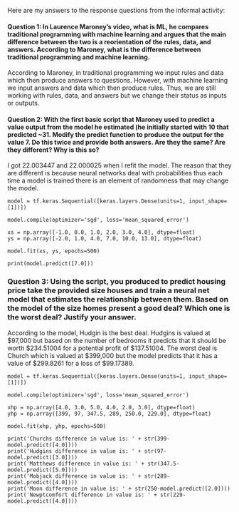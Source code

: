 Here are my answers to the response questions from the informal activity:

#### Question 1: In Laurence Maroney’s video, what is ML, he compares traditional programming with machine learning and argues that the main difference between the two is a reorientation of the rules, data, and answers. According to Maroney, what is the difference between traditional programming and machine learning. 

According to Maroney, in traditional programming we input rules and data which then produce answers to questions. However, with machine learning we input answers and data which then produce rules. Thus, we are still working with rules, data, and answers but we change their status as inputs or outputs. 

#### Question 2:	With the first basic script that Maroney used to predict a value output from the model he estimated (he initially started with 10 that predicted ~31. Modify the predict function to produce the output for the value 7. Do this twice and provide both answers. Are they the same? Are they different? Why is this so?

I got 22.003447 and 22.000025 when I refit the model. The reason that they are different is because neural networks deal with probabilities thus each time a model is trained there is an element of randomness that may change the model.

```
model = tf.keras.Sequential([keras.layers.Dense(units=1, input_shape=[1])])

model.compile(optimizer='sgd', loss='mean_squared_error')

xs = np.array([-1.0, 0.0, 1.0, 2.0, 3.0, 4.0], dtype=float)
ys = np.array([-2.0, 1.0, 4.0, 7.0, 10.0, 13.0], dtype=float)

model.fit(xs, ys, epochs=500)

print(model.predict([7.0]))
```

### Question 3: Using the script, you produced to predict housing price take the provided size houses and train a neural net model that estimates the relationship between them. Based on the model of the size homes present a good deal? Which one is the worst deal? Justify your answer.

According to the model, Hudgin is the best deal. Hudgins is valued at $97,000 but based on the number of bedrooms it predicts that it should be worth $234.51004 for a potential profit of $137.51004. The worst deal is Church which is valued at $399,000 but the model predicts that it has a value of $299.8261 for a loss of $99.17389.

```
model = tf.keras.Sequential([keras.layers.Dense(units=1, input_shape=[1])])

model.compile(optimizer='sgd', loss='mean_squared_error')

xhp = np.array([4.0, 3.0, 5.0, 4.0, 2.0, 3.0], dtype=float)
yhp = np.array([399, 97, 347.5, 289, 250.0, 229.0], dtype=float)

model.fit(xhp, yhp, epochs=500)

print('Churchs difference in value is: ' + str(399-model.predict([4.0])))
print('Hudgins difference in value is: ' + str(97-model.predict([3.0])))
print('Matthews difference in value is: ' + str(347.5-model.predict([5.0])))
print('Mobjack difference in value is: ' + str(289-model.predict([4.0])))
print('Moon difference in value is: ' + str(250-model.predict([2.0])))
print('Newptcomfort difference in value is: ' + str(229-model.predict([4.0])))
```
